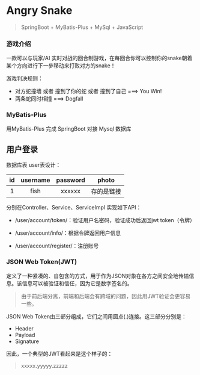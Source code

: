 # Angry Snake

> SpringBoot + MyBatis-Plus + MySql + JavaScript





### 游戏介绍

一款可以与玩家/AI 实时对战的回合制游戏，在每回合你可以控制你的snake朝着某个方向进行下一步移动来打败对方的snake！

游戏判决规则：

- 对方蛇撞墙 或者 撞到了你的蛇 或者 撞到了自己  ===> You Win!
- 两条蛇同时相撞 ===>  Dogfall



### MyBatis-Plus

用MyBatis-Plus 完成 SpringBoot 对接 Mysql 数据库





## 用户登录

数据库表 user表设计：

|  id  | username | password |   photo    |
| :--: | :------: | :------: | :--------: |
|  1   |   fish   |  xxxxxx  | 存的是链接 |

分别在Controller、Service、ServiceImpl 实现如下API：

- /user/account/token/：验证用户名密码，验证成功后返回jwt token（令牌）

- /user/account/info/：根据令牌返回用户信息

- /user/account/register/：注册账号

### JSON Web Token(JWT)

定义了一种紧凑的、自包含的方式，用于作为JSON对象在各方之间安全地传输信息。该信息可以被验证和信任，因为它是数字签名的。

> 由于前后端分离，前端和后端会有跨域的问题，因此用JWT验证会更容易一些。

JSON Web Token由三部分组成，它们之间用圆点(.)连接。这三部分分别是：

- Header
- Payload
- Signature

因此，一个典型的JWT看起来是这个样子的：

> xxxxx.yyyyy.zzzzz